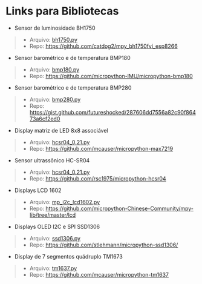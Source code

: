 # Links para Bibliotecas

- Sensor de luminosidade BH1750
>- Arquivo: [bh1750.py](https://github.com/pjandl/ocf/blob/main/Bibliotecas/bh1750.py)
>- Repo: https://github.com/catdog2/mpy_bh1750fvi_esp8266

- Sensor barométrico e de temperatura BMP180
>- Arquivo: [bmp180.py](https://github.com/pjandl/ocf/blob/main/Bibliotecas/bmp180.py)
>- Repo: https://github.com/micropython-IMU/micropython-bmp180

- Sensor barométrico e de temperatura BMP280
>- Arquivo: [bmp280.py](https://github.com/pjandl/ocf/blob/main/Bibliotecas/bmp280.py)
>- Repo: https://gist.github.com/futureshocked/287606dd7556a82c90f86473a6cf2ed0

- Display matriz de LED 8x8 associável
>- Arquivo: [hcsr04_0.21.py](https://github.com/pjandl/ocf/blob/main/Bibliotecas/max7219.py)
>- Repo: https://github.com/mcauser/micropython-max7219

- Sensor ultrassônico HC-SR04
>- Arquivo: [hcsr04_0.21.py](https://github.com/pjandl/ocf/blob/main/Bibliotecas/hcsr04_0.21.py)
>- Repo: https://github.com/rsc1975/micropython-hcsr04

- Displays LCD 1602
>- Arquivo: [mp_i2c_lcd1602.py](https://github.com/pjandl/ocf/blob/main/Bibliotecas/mp_i2c_lcd1602.py)
>- Repo: https://github.com/micropython-Chinese-Community/mpy-lib/tree/master/lcd

- Displays OLED I2C e SPI SSD1306
>- Arquivo: [ssd1306.py](https://github.com/pjandl/ocf/blob/main/Bibliotecas/ssd1306.py)
>- Repo: https://github.com/stlehmann/micropython-ssd1306/

- Display de 7 segmentos quádruplo TM1673
>- Arquivo: [tm1637.py](https://github.com/pjandl/ocf/blob/main/Bibliotecas/tm1637.py)
>- Repo: https://github.com/mcauser/micropython-tm1637
